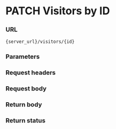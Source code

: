 # PATCH Visitors by ID

### URL

```
{server_url}/visitors/{id}
```

### Parameters

### Request headers

### Request body

### Return body

### Return status

